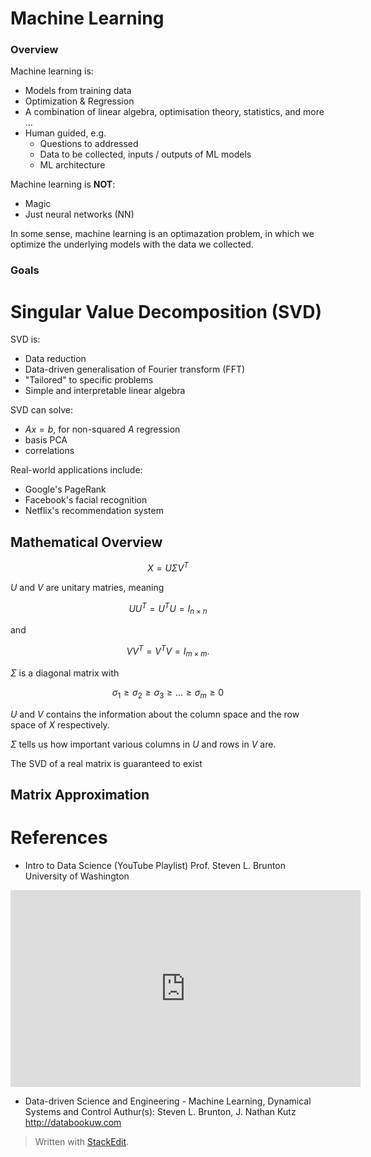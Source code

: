 

# Machine Learning

### Overview

Machine learning is:

- Models from training data
- Optimization & Regression
- A combination of linear algebra, optimisation theory, statistics, and more ...
- Human guided, e.g.
	- Questions to addressed
	- Data to be collected, inputs / outputs of ML models
	- ML architecture

Machine learning is **NOT**:

- Magic
- Just neural networks (NN)

In some sense, machine learning is an optimazation problem, in which we optimize the underlying models with the data we collected.

### Goals

# Singular Value Decomposition (SVD)


SVD is:

- Data reduction
- Data-driven generalisation of Fourier transform (FFT)
- "Tailored" to specific problems
- Simple and interpretable linear algebra

SVD can solve:

- $Ax=b$, for non-squared $A$ regression
- basis PCA 
- correlations

Real-world applications include:

- Google's PageRank
- Facebook's facial recognition
- Netflix's recommendation system

## Mathematical Overview

$$
X=U \Sigma V^T
$$


$U$ and $V$ are unitary matries, meaning

$$
UU^T = U^TU=I_{n \times n}
$$

and

$$
VV^T = V^T V=I_{m \times m} .
$$

$\Sigma$ is a diagonal matrix with

$$
\sigma_1 \geq \sigma_2 \geq \sigma_3 \geq ... \geq \sigma_m \geq 0
$$

$U$ and $V$ contains the information about the column space and the row space of $X$ respectively. 

$\Sigma$ tells us how important various columns in $U$ and rows in $V$ are.

The SVD of a real matrix is guaranteed to exist

## Matrix Approximation


##




# References

- Intro to Data Science (YouTube Playlist)
Prof. Steven L. Brunton
University of Washington
<p align="center"><iframe width="560" height="315" src="https://www.youtube.com/embed/videoseries?list=PLMrJAkhIeNNQV7wi9r7Kut8liLFMWQOXn" frameborder="0" allow="accelerometer; autoplay; encrypted-media; gyroscope; picture-in-picture" allowfullscreen></iframe><p>

- Data-driven Science and Engineering - Machine Learning, Dynamical Systems and Control
Authur(s): Steven L. Brunton, J. Nathan Kutz
http://databookuw.com


> Written with [StackEdit](https://stackedit.io/).
<!--stackedit_data:
eyJoaXN0b3J5IjpbLTE4MDMzODg1NzAsMTAxNTExMzE0NiwtMT
E1NDYzOTM5MSwtOTEyMjIwNjkwLDczMDk5ODExNl19
-->